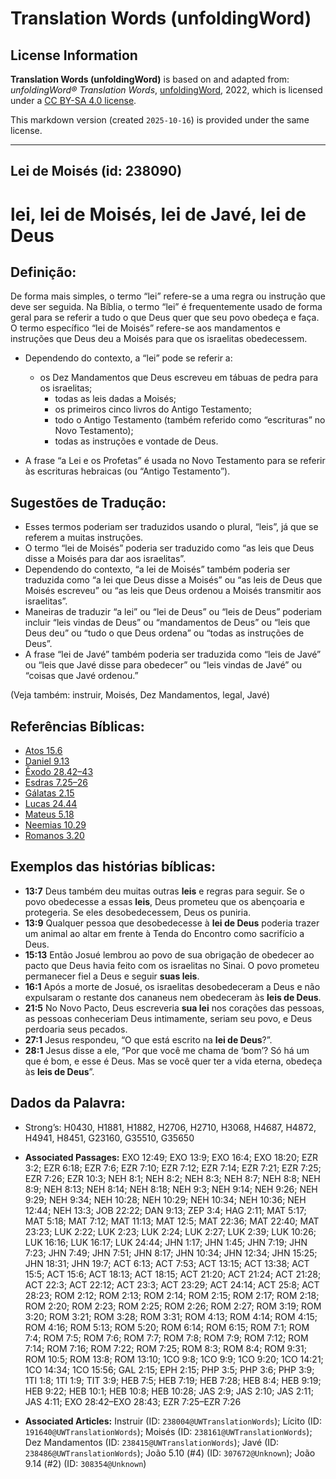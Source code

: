 # Translation Words (unfoldingWord)

## License Information

**Translation Words (unfoldingWord)** is based on and adapted from: _unfoldingWord® Translation Words_, [unfoldingWord](https://unfoldingword.org/utw), 2022, which is licensed under a [CC BY-SA 4.0 license](https://creativecommons.org/licenses/by-sa/4.0/legalcode.en).

This markdown version (created `2025-10-16`) is provided under the same license.



--------------------------------

## Lei de Moisés (id: 238090)

lei, lei de Moisés, lei de Javé, lei de Deus
============================================

Definição:
----------

De forma mais simples, o termo “lei” refere\-se a uma regra ou instrução que deve ser seguida. Na Bíblia, o termo “lei” é frequentemente usado de forma geral para se referir a tudo o que Deus quer que seu povo obedeça e faça. O termo específico “lei de Moisés” refere\-se aos mandamentos e instruções que Deus deu a Moisés para que os israelitas obedecessem.

* Dependendo do contexto, a “lei” pode se referir a:

    + os Dez Mandamentos que Deus escreveu em tábuas de pedra para os israelitas;
        + todas as leis dadas a Moisés;
        + os primeiros cinco livros do Antigo Testamento;
        + todo o Antigo Testamento (também referido como “escrituras” no Novo Testamento);
        + todas as instruções e vontade de Deus.
* A frase “a Lei e os Profetas” é usada no Novo Testamento para se referir às escrituras hebraicas (ou “Antigo Testamento”).

Sugestões de Tradução:
----------------------

* Esses termos poderiam ser traduzidos usando o plural, “leis”, já que se referem a muitas instruções.
* O termo “lei de Moisés” poderia ser traduzido como “as leis que Deus disse a Moisés para dar aos israelitas”.
* Dependendo do contexto, “a lei de Moisés” também poderia ser traduzida como “a lei que Deus disse a Moisés” ou “as leis de Deus que Moisés escreveu” ou “as leis que Deus ordenou a Moisés transmitir aos israelitas”.
* Maneiras de traduzir “a lei” ou “lei de Deus” ou “leis de Deus” poderiam incluir “leis vindas de Deus” ou “mandamentos de Deus” ou “leis que Deus deu” ou “tudo o que Deus ordena” ou “todas as instruções de Deus”.
* A frase “lei de Javé” também poderia ser traduzida como “leis de Javé” ou “leis que Javé disse para obedecer” ou “leis vindas de Javé” ou “coisas que Javé ordenou.”

(Veja também: instruir, Moisés, Dez Mandamentos, legal, Javé)

Referências Bíblicas:
---------------------

* [Atos 15\.6](https://ref.ly/Acts15:6)
* [Daniel 9\.13](https://ref.ly/Dan9:13)
* [Êxodo 28\.42–43](https://ref.ly/Exod28:42-Exod28:43)
* [Esdras 7\.25–26](https://ref.ly/Ezra7:25-Ezra7:26)
* [Gálatas 2\.15](https://ref.ly/Gal2:15)
* [Lucas 24\.44](https://ref.ly/Luke24:44)
* [Mateus 5\.18](https://ref.ly/Matt5:18)
* [Neemias 10\.29](https://ref.ly/Neh10:29)
* [Romanos 3\.20](https://ref.ly/Rom3:20)

Exemplos das histórias bíblicas:
--------------------------------

* **13:7** Deus também deu muitas outras **leis** e regras para seguir. Se o povo obedecesse a essas **leis**, Deus prometeu que os abençoaria e protegeria. Se eles desobedecessem, Deus os puniria.
* **13:9** Qualquer pessoa que desobedecesse à **lei de Deus** poderia trazer um animal ao altar em frente à Tenda do Encontro como sacrifício a Deus.
* **15:13** Então Josué lembrou ao povo de sua obrigação de obedecer ao pacto que Deus havia feito com os israelitas no Sinai. O povo prometeu permanecer fiel a Deus e seguir **suas leis**.
* **16:1** Após a morte de Josué, os israelitas desobedeceram a Deus e não expulsaram o restante dos cananeus nem obedeceram às **leis de Deus**.
* **21:5** No Novo Pacto, Deus escreveria **sua lei** nos corações das pessoas, as pessoas conheceriam Deus intimamente, seriam seu povo, e Deus perdoaria seus pecados.
* **27:1** Jesus respondeu, “O que está escrito na **lei de Deus**?”.
* **28:1** Jesus disse a ele, “Por que você me chama de ‘bom’? Só há um que é bom, e esse é Deus. Mas se você quer ter a vida eterna, obedeça às **leis de Deus**”.

Dados da Palavra:
-----------------

* Strong’s: H0430, H1881, H1882, H2706, H2710, H3068, H4687, H4872, H4941, H8451, G23160, G35510, G35650

* **Associated Passages:** EXO 12:49; EXO 13:9; EXO 16:4; EXO 18:20; EZR 3:2; EZR 6:18; EZR 7:6; EZR 7:10; EZR 7:12; EZR 7:14; EZR 7:21; EZR 7:25; EZR 7:26; EZR 10:3; NEH 8:1; NEH 8:2; NEH 8:3; NEH 8:7; NEH 8:8; NEH 8:9; NEH 8:13; NEH 8:14; NEH 8:18; NEH 9:3; NEH 9:14; NEH 9:26; NEH 9:29; NEH 9:34; NEH 10:28; NEH 10:29; NEH 10:34; NEH 10:36; NEH 12:44; NEH 13:3; JOB 22:22; DAN 9:13; ZEP 3:4; HAG 2:11; MAT 5:17; MAT 5:18; MAT 7:12; MAT 11:13; MAT 12:5; MAT 22:36; MAT 22:40; MAT 23:23; LUK 2:22; LUK 2:23; LUK 2:24; LUK 2:27; LUK 2:39; LUK 10:26; LUK 16:16; LUK 16:17; LUK 24:44; JHN 1:17; JHN 1:45; JHN 7:19; JHN 7:23; JHN 7:49; JHN 7:51; JHN 8:17; JHN 10:34; JHN 12:34; JHN 15:25; JHN 18:31; JHN 19:7; ACT 6:13; ACT 7:53; ACT 13:15; ACT 13:38; ACT 15:5; ACT 15:6; ACT 18:13; ACT 18:15; ACT 21:20; ACT 21:24; ACT 21:28; ACT 22:3; ACT 22:12; ACT 23:3; ACT 23:29; ACT 24:14; ACT 25:8; ACT 28:23; ROM 2:12; ROM 2:13; ROM 2:14; ROM 2:15; ROM 2:17; ROM 2:18; ROM 2:20; ROM 2:23; ROM 2:25; ROM 2:26; ROM 2:27; ROM 3:19; ROM 3:20; ROM 3:21; ROM 3:28; ROM 3:31; ROM 4:13; ROM 4:14; ROM 4:15; ROM 4:16; ROM 5:13; ROM 5:20; ROM 6:14; ROM 6:15; ROM 7:1; ROM 7:4; ROM 7:5; ROM 7:6; ROM 7:7; ROM 7:8; ROM 7:9; ROM 7:12; ROM 7:14; ROM 7:16; ROM 7:22; ROM 7:25; ROM 8:3; ROM 8:4; ROM 9:31; ROM 10:5; ROM 13:8; ROM 13:10; 1CO 9:8; 1CO 9:9; 1CO 9:20; 1CO 14:21; 1CO 14:34; 1CO 15:56; GAL 2:15; EPH 2:15; PHP 3:5; PHP 3:6; PHP 3:9; 1TI 1:8; 1TI 1:9; TIT 3:9; HEB 7:5; HEB 7:19; HEB 7:28; HEB 8:4; HEB 9:19; HEB 9:22; HEB 10:1; HEB 10:8; HEB 10:28; JAS 2:9; JAS 2:10; JAS 2:11; JAS 4:11; EXO 28:42–EXO 28:43; EZR 7:25–EZR 7:26
* **Associated Articles:** Instruir (ID: `238004@UWTranslationWords`); Lícito (ID: `191640@UWTranslationWords`); Moisés (ID: `238161@UWTranslationWords`); Dez Mandamentos (ID: `238415@UWTranslationWords`); Javé (ID: `238486@UWTranslationWords`); João 5.10 (#4) (ID: `307672@Unknown`); João 9.14 (#2) (ID: `308354@Unknown`)

